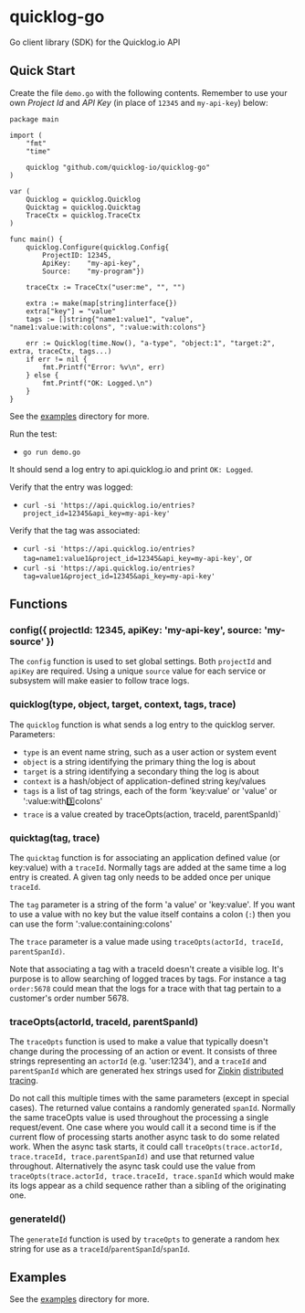 quicklog-go
=========

Go client library (SDK) for the Quicklog.io API

## Quick Start

Create the file `demo.go` with the following contents.
Remember to use your own *Project Id* and *API Key* (in place of `12345` and `my-api-key`) below:
```
package main

import (
	"fmt"
	"time"

	quicklog "github.com/quicklog-io/quicklog-go"
)

var (
	Quicklog = quicklog.Quicklog
	Quicktag = quicklog.Quicktag
	TraceCtx = quicklog.TraceCtx
)

func main() {
	quicklog.Configure(quicklog.Config{
		ProjectID: 12345,
		ApiKey:    "my-api-key",
		Source:    "my-program"})

	traceCtx := TraceCtx("user:me", "", "")

	extra := make(map[string]interface{})
	extra["key"] = "value"
	tags := []string{"name1:value1", "value", "name1:value:with:colons", ":value:with:colons"}

	err := Quicklog(time.Now(), "a-type", "object:1", "target:2", extra, traceCtx, tags...)
	if err != nil {
		fmt.Printf("Error: %v\n", err)
	} else {
		fmt.Printf("OK: Logged.\n")
	}
}
```

   See the [examples](examples) directory for more.

Run the test:

- `go run demo.go`

It should send a log entry to api.quicklog.io and print `OK: Logged`.

Verify that the entry was logged:

- `curl -si 'https://api.quicklog.io/entries?project_id=12345&api_key=my-api-key'`

Verify that the tag was associated:

- `curl -si 'https://api.quicklog.io/entries?tag=name1:value1&project_id=12345&api_key=my-api-key'`, or
- `curl -si 'https://api.quicklog.io/entries?tag=value1&project_id=12345&api_key=my-api-key'`

## Functions

### config({ projectId: 12345, apiKey: 'my-api-key', source: 'my-source' })

The `config` function is used to set global settings.
Both `projectId` and `apiKey` are required.
Using a unique `source` value for each service or subsystem will make easier to follow trace logs.

### quicklog(type, object, target, context, tags, trace)

The `quicklog` function is what sends a log entry to the quicklog server. Parameters:

- `type` is an event name string, such as a user action or system event
- `object` is a string identifying the primary thing the log is about
- `target` is a string identifying a secondary thing the log is about
- `context` is a hash/object of application-defined string key/values
- `tags` is a list of tag strings, each of the form 'key:value' or 'value' or ':value:with:three:colons'
- `trace` is a value created by traceOpts(action, traceId, parentSpanId)`

### quicktag(tag, trace)

The `quicktag` function is for associating an application defined value (or key:value) with a `traceId`. Normally tags are added at the same time a log entry is created. A given tag only needs to be added once per unique `traceId`.

The `tag` parameter is a string of the form 'a value' or 'key:value'. If you want to use a value with no key but the value itself contains a colon (`:`) then you can use the form ':value:containing:colons'

The `trace` parameter is a value made using `traceOpts(actorId, traceId, parentSpanId)`.

Note that associating a tag with a traceId doesn't create a visible log. It's purpose is to allow searching of logged traces by tags. For instance a tag `order:5678` could mean that the logs for a trace with that tag pertain to a customer's order number 5678.

### traceOpts(actorId, traceId, parentSpanId)

The `traceOpts` function is used to make a value that typically doesn't change during the processing of an action or event. It consists of three strings representing an `actorId` (e.g. 'user:1234'), and a `traceId` and `parentSpanId` which are generated hex strings used for [Zipkin](https://zipkin.io/) [distributed tracing](https://github.com/openzipkin/b3-propagation).

Do not call this multiple times with the same parameters (except in special cases). The returned value contains a randomly generated `spanId`. Normally the same traceOpts value is used throughout the processing a single request/event. One case where you would call it a second time is if the current flow of processing starts another async task to do some related work. When the async task starts, it could call `traceOpts(trace.actorId, trace.traceId, trace.parentSpanId)` and use that returned value throughout. Alternatively the async task could use the value from `traceOpts(trace.actorId, trace.traceId, trace.spanId` which would make its logs appear as a child sequence rather than a sibling of the originating one.

### generateId()

The `generateId` function is used by `traceOpts` to generate a random hex string for use as a `traceId`/`parentSpanId`/`spanId`.

## Examples

   See the [examples](examples) directory for more.

